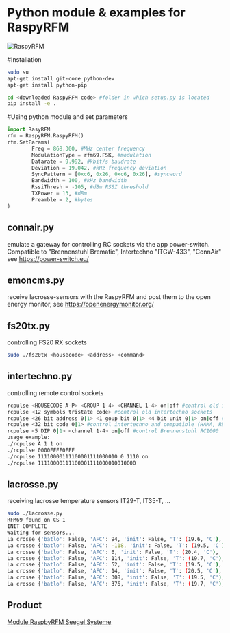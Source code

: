 # Python module & examples for RaspyRFM
![RaspyRFM](img/raspberry-rfm69-ii_6_z4.jpg?raw=true "RasyRFM")

#Installation
```sh
sudo su
apt-get install git-core python-dev
apt-get install python-pip

cd <downloaded RaspyRFM code> #folder in which setup.py is located
pip install -e .
```

#Using python module and set parameters
```python
import RasyRFM
rfm = RaspyRFM.RaspyRFM()
rfm.SetParams(
        Freq = 868.300, #MHz center frequency
        ModulationType = rfm69.FSK, #modulation
        Datarate = 9.992, #kbit/s baudrate
        Deviation = 19.042, #kHz frequency deviation
        SyncPattern = [0xc6, 0x26, 0xc6, 0x26], #syncword
        Bandwidth = 100, #kHz bandwidth
        RssiThresh = -105, #dBm RSSI threshold
		TXPower = 13, #dBm
		Preamble = 2, #bytes
)
```

## connair.py
emulate a gateway for controlling RC sockets via the app power-switch. Compatible to "Brennenstuhl Brematic", Intertechno "ITGW-433", "ConnAir"
see https://power-switch.eu/

## emoncms.py
receive lacrosse-sensors with the RaspyRFM and post them to the open energy monitor, see https://openenergymonitor.org/

## fs20tx.py
controlling FS20 RX sockets
```sh
sudo ./fs20tx <housecode> <address> <command>
```

## intertechno.py
controlling remote control sockets
```sh
rcpulse <HOUSECODE A-P> <GROUP 1-4> <CHANNEL 1-4> on|off #control old intertechno sockets
rcpulse <12 symbols tristate code> #control old intertechno sockets
rcpulse <26 bit address 0|1> <1 goup bit 0|1> <4 bit unit 0|1> on|off #control intertechno self learning
rcpulse <32 bit code 0|1> #control intertechno and compatible (HAMA, REV)
rcpulse <5 DIP 0|1> <channel 1-4> on|off #control Brennenstuhl RC1000 
usage example:
./rcpulse A 1 1 on
./rcpulse 0000FFFF0FFF
./rcpulse 11110000111100001111000010 0 1110 on
./rcpulse 11110000111100001111000010010000
```

## lacrosse.py
receiving lacrosse temperature sensors IT29-T, IT35-T, ...
```sh
sudo ./lacrosse.py
RFM69 found on CS 1
INIT COMPLETE
Waiting for sensors...
La crosse {'batlo': False, 'AFC': 94, 'init': False, 'T': (19.6, 'C'), 'RSSI': -105, 'RH': (60, '%'), 'ID': '68'}
La crosse {'batlo': False, 'AFC': -118, 'init': False, 'T': (19.5, 'C'), 'RSSI': -98, 'RH': (60, '%'), 'ID': '78'}
La crosse {'batlo': False, 'AFC': 6, 'init': False, 'T': (20.4, 'C'), 'RSSI': -87, 'RH': (58, '%'), 'ID': 'e4'}
La crosse {'batlo': False, 'AFC': 114, 'init': False, 'T': (19.7, 'C'), 'RSSI': -86, 'RH': (57, '%'), 'ID': '24'}
La crosse {'batlo': False, 'AFC': 52, 'init': False, 'T': (19.5, 'C'), 'RSSI': -58, 'RH': (60, '%'), 'ID': '68'}
La crosse {'batlo': False, 'AFC': 14, 'init': False, 'T': (20.5, 'C'), 'RSSI': -97, 'RH': (56, '%'), 'ID': '4'}
La crosse {'batlo': False, 'AFC': 308, 'init': False, 'T': (19.5, 'C'), 'RSSI': -103, 'RH': (60, '%'), 'ID': '68'}
La crosse {'batlo': False, 'AFC': 376, 'init': False, 'T': (19.7, 'C'), 'RSSI': -103, 'RH': (57, '%'), 'ID': '24'}
```

## Product
[Module RaspbyRFM Seegel Systeme](http://www.seegel-systeme.de/produkt/raspyrfm-ii/)
